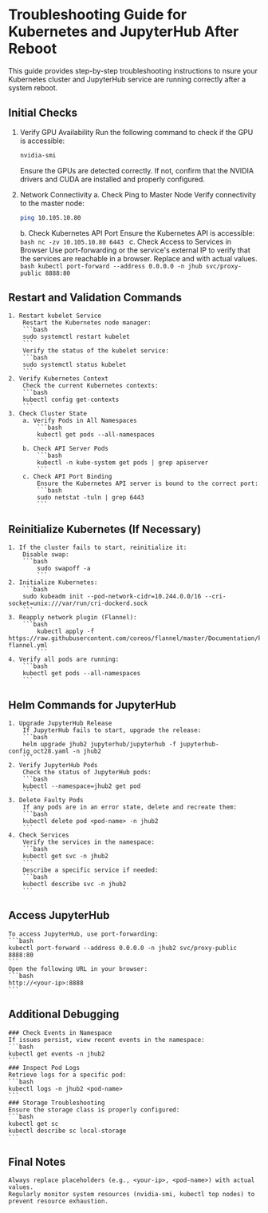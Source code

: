 
# Troubleshooting Guide for Kubernetes and JupyterHub After Reboot

This guide provides step-by-step troubleshooting instructions to nsure your Kubernetes cluster and JupyterHub service are running correctly after a system reboot.

## Initial Checks

1. Verify GPU Availability
    Run the following command to check if the GPU is accessible:
      ```bash
      nvidia-smi
      ```
    Ensure the GPUs are detected correctly. If not, confirm that the NVIDIA drivers and CUDA are installed and properly configured.

2. Network Connectivity
	a. Check Ping to Master Node
      Verify connectivity to the master node:
      ```bash
      ping 10.105.10.80
      ```
	b. Check Kubernetes API Port
  		Ensure the Kubernetes API is accessible:
  		```bash
  				nc -zv 10.105.10.80 6443
  		```
	c. Check Access to Services in Browser
	    Use port-forwarding or the service's external IP to verify that the services are reachable in a browser. Replace <ip> and <port> with actual values.
    	```bash
    	kubectl port-forward --address 0.0.0.0 -n jhub svc/proxy-public 8888:80
    	```

## Restart and Validation Commands

	1. Restart kubelet Service
  		Restart the Kubernetes node manager:
  		```bash
  		sudo systemctl restart kubelet
  		```
		Verify the status of the kubelet service:
		```bash
		sudo systemctl status kubelet
		```
	2. Verify Kubernetes Context
		Check the current Kubernetes contexts:
		```bash
		kubectl config get-contexts
		```
	3. Check Cluster State
		a. Verify Pods in All Namespaces
			```bash
			kubectl get pods --all-namespaces
			```
		b. Check API Server Pods
			```bash
			kubectl -n kube-system get pods | grep apiserver
			```
		c. Check API Port Binding
			Ensure the Kubernetes API server is bound to the correct port:
			```bash
			sudo netstat -tuln | grep 6443
			```
## Reinitialize Kubernetes (If Necessary)

	1. If the cluster fails to start, reinitialize it:
	    Disable swap:
	    ```bash
			sudo swapoff -a
			```
	2. Initialize Kubernetes:
		```bash
		sudo kubeadm init --pod-network-cidr=10.244.0.0/16 --cri-socket=unix:///var/run/cri-dockerd.sock
		```
	3. Reapply network plugin (Flannel):
		```bash
			kubectl apply -f https://raw.githubusercontent.com/coreos/flannel/master/Documentation/kube-flannel.yml
			```
	4. Verify all pods are running:
		```bash
	    kubectl get pods --all-namespaces
		```

## Helm Commands for JupyterHub
	1. Upgrade JupyterHub Release
		If JupyterHub fails to start, upgrade the release:
		```bash
		helm upgrade jhub2 jupyterhub/jupyterhub -f jupyterhub-config_oct28.yaml -n jhub2
		```
	2. Verify JupyterHub Pods
		Check the status of JupyterHub pods:
		```bash
		kubectl --namespace=jhub2 get pod
		```
	3. Delete Faulty Pods
		If any pods are in an error state, delete and recreate them:
		```bash
		kubectl delete pod <pod-name> -n jhub2
		```
	4. Check Services
		Verify the services in the namespace:
		```bash
		kubectl get svc -n jhub2
		```
		Describe a specific service if needed:
		```bash
		kubectl describe svc -n jhub2
		```
## Access JupyterHub

	To access JupyterHub, use port-forwarding:
	```bash
	kubectl port-forward --address 0.0.0.0 -n jhub2 svc/proxy-public 8888:80
	```
	Open the following URL in your browser:
	```bash
	http://<your-ip>:8888
	```
## Additional Debugging
	### Check Events in Namespace
	If issues persist, view recent events in the namespace:
	```bash
	kubectl get events -n jhub2
	```
	### Inspect Pod Logs
	Retrieve logs for a specific pod:
	```bash
	kubectl logs -n jhub2 <pod-name>
	```
	### Storage Troubleshooting
	Ensure the storage class is properly configured:
	```bash
	kubectl get sc
	kubectl describe sc local-storage
	```
## Final Notes
    Always replace placeholders (e.g., <your-ip>, <pod-name>) with actual values.
    Regularly monitor system resources (nvidia-smi, kubectl top nodes) to prevent resource exhaustion.
